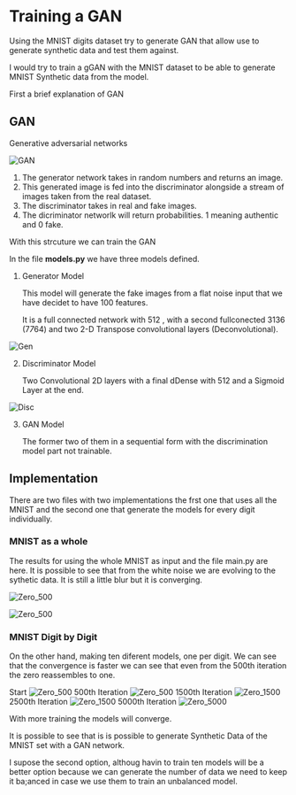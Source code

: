 # Training a GAN

Using the MNIST digits dataset try to generate  GAN that allow use to generate synthetic data and test them against.

I would try to train a gGAN with the MNIST dataset to be able to generate MNIST Synthetic data from the model.

First a brief explanation of GAN

## GAN


Generative adversarial networks

![GAN](./img/gan_schema.png "GAN")


1.  The generator network takes in random numbers and returns an image.
2. This generated image is fed into the discriminator alongside a stream of images taken from the real dataset.
3. The discriminator takes in real and fake images.
4. The dicriminator networlk will return probabilities. 1 meaning authentic and 0 fake.

With this strcuture we can train the GAN

In the file **models.py** we have three models defined.

1. Generator Model

	This model will generate the fake images from a flat noise input that we have decidet to have 100 features.
	
	It is a full connected network with 512 , with a second fullconected 3136 (7*7*64) and two 2-D Transpose convolutional layers (Deconvolutional). 

![Gen](./img/genModel.png "Gen")


2. Discriminator Model

	Two Convolutional 2D layers with a final dDense with 512 and a Sigmoid Layer at the end.

![Disc](./img/discModel.png "Disc")


3. GAN Model

	The former two of them in a sequential form with the discrimination model part not trainable.



## Implementation


There are two files with two implementations the frst one that uses all the MNIST and the second one that generate the models for every digit individually.

### MNIST as a whole
The results for using the whole MNIST as input and the  file main.py are here. It is possible to see that from the white noise we are evolving to the sythetic data. It is still a little blur but it is converging.

![Zero_500](./img/MNIST_Plot_Epoch_000.png "0")

![Zero_500](./img/MNIST_Plot_Epoch_9000.png "9000")


### MNIST Digit by Digit


On the other hand, making ten diferent models, one per digit. We can see that the convergence is faster we can see that even from the 500th iteration the zero reassembles to one.

Start
![Zero_500](./img/MNIST_Plot_Epoch_000.png "0")
500th Iteration
![Zero_500](./data/MNIST_Digit_1_Epoch_500.png "500")
1500th Iteration
![Zero_1500](./data/MNIST_Digit_1_Epoch_1500.png "1500")
2500th Iteration
![Zero_1500](./data/MNIST_Digit_1_Epoch_2500.png "2500")
5000th Iteration
![Zero_5000](./data/MNIST_Digit_1_Epoch_5000.png "5000")

 
With more training the models will converge.

It is possible to see that is is possible to generate Synthetic Data of the MNIST set with a GAN network.

I supose the second option, althoug havin to train ten models will be a better option because we can generate the number of data we need to keep it ba;anced in case we use them to train an unbalanced model. 


	